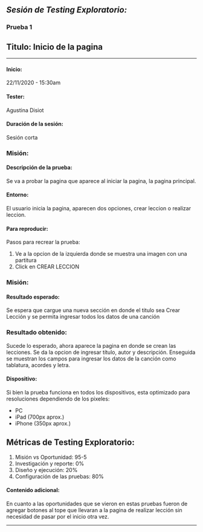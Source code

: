 *Sesión de Testing Exploratorio:*
---
### Prueba 1
## Titulo: Inicio de la pagina
---

#### Inicio: 
22/11/2020 - 15:30am 

####  Tester: 
Agustina Disiot

#### Duración de la sesión:
Sesión corta

### Misión:
#### Descripción de la prueba:
Se va a probar la pagina que aparece al iniciar la pagina, la pagina principal.

#### Entorno:
El usuario inicia la pagina, aparecen dos opciones, crear leccion o realizar leccion. 

#### Para reproducir:
Pasos para recrear la prueba:
1. Ve a la opcion de la izquierda donde se muestra una imagen con una partitura
2. Click en CREAR LECCION

### Misión:
#### Resultado esperado:
Se espera que cargue una nueva sección en donde el titulo sea Crear Lección y se permita ingresar todos los datos de una canción

### Resultado obtenido:
Sucede lo esperado, ahora aparece la pagina en donde se crean las lecciones. Se da la opcion de ingresar título, autor y descripción. 
Enseguida se muestran los campos para ingresar los datos de la canción como tablatura, acordes y letra.


#### Dispositivo:
Si bien la prueba funciona en todos los dispositivos, esta optimizado para resoluciones dependiendo de los pixeles:
 - PC 
 - iPad (700px aprox.)
 - iPhone (350px aprox.)

## Métricas de Testing Exploratorio:
1. Misión vs Oportunidad: 95-5
2. Investigación y reporte: 0%
3. Diseño y ejecución: 20%
4. Configuración de las pruebas: 80%

#### Contenido adicional:
En cuanto a las oportunidades que se vieron en estas pruebas fueron de agregar botones al tope que llevaran a la pagina de realizar lección
sin necesidad de pasar por el inicio otra vez.

---
